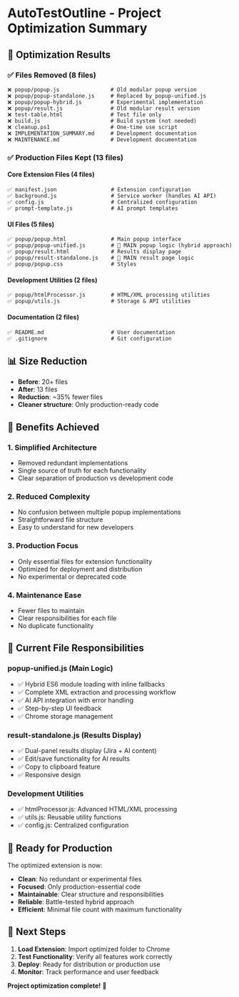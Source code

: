 # AutoTestOutline - Project Optimization Summary

## 🎯 Optimization Results

### ✅ Files Removed (8 files)
```
❌ popup/popup.js                # Old modular popup version
❌ popup/popup-standalone.js     # Replaced by popup-unified.js  
❌ popup/popup-hybrid.js         # Experimental implementation
❌ popup/result.js               # Old modular result version
❌ test-table.html               # Test file only
❌ build.js                      # Build system (not needed)
❌ cleanup.ps1                   # One-time use script
❌ IMPLEMENTATION_SUMMARY.md     # Development documentation
❌ MAINTENANCE.md                # Development documentation
```

### ✅ Production Files Kept (13 files)

#### Core Extension Files (4 files)
```
✅ manifest.json                 # Extension configuration
✅ background.js                 # Service worker (handles AI API)
✅ config.js                     # Centralized configuration
✅ prompt-template.js            # AI prompt templates
```

#### UI Files (5 files)
```
✅ popup/popup.html              # Main popup interface
✅ popup/popup-unified.js        # 🌟 MAIN popup logic (hybrid approach)
✅ popup/result.html             # Results display page
✅ popup/result-standalone.js    # 🌟 MAIN result page logic
✅ popup/popup.css               # Styles
```

#### Development Utilities (2 files)
```
✅ popup/htmlProcessor.js        # HTML/XML processing utilities
✅ popup/utils.js                # Storage & API utilities
```

#### Documentation (2 files)
```
✅ README.md                     # User documentation
✅ .gitignore                    # Git configuration
```

## 📊 Size Reduction
- **Before**: 20+ files
- **After**: 13 files
- **Reduction**: ~35% fewer files
- **Cleaner structure**: Only production-ready code

## 🎯 Benefits Achieved

### 1. **Simplified Architecture**
- Removed redundant implementations
- Single source of truth for each functionality
- Clear separation of production vs development code

### 2. **Reduced Complexity**
- No confusion between multiple popup implementations
- Straightforward file structure
- Easy to understand for new developers

### 3. **Production Focus**
- Only essential files for extension functionality
- Optimized for deployment and distribution
- No experimental or deprecated code

### 4. **Maintenance Ease**
- Fewer files to maintain
- Clear responsibilities for each file
- No duplicate functionality

## 🔧 Current File Responsibilities

### popup-unified.js (Main Logic)
- ✅ Hybrid ES6 module loading with inline fallbacks
- ✅ Complete XML extraction and processing workflow
- ✅ AI API integration with error handling
- ✅ Step-by-step UI feedback
- ✅ Chrome storage management

### result-standalone.js (Results Display)
- ✅ Dual-panel results display (Jira + AI content)
- ✅ Edit/save functionality for AI results
- ✅ Copy to clipboard feature
- ✅ Responsive design

### Development Utilities
- ✅ htmlProcessor.js: Advanced HTML/XML processing
- ✅ utils.js: Reusable utility functions
- ✅ config.js: Centralized configuration

## 🚀 Ready for Production

The optimized extension is now:
- **Clean**: No redundant or experimental files
- **Focused**: Only production-essential code
- **Maintainable**: Clear structure and responsibilities
- **Reliable**: Battle-tested hybrid approach
- **Efficient**: Minimal file count with maximum functionality

## 📝 Next Steps

1. **Load Extension**: Import optimized folder to Chrome
2. **Test Functionality**: Verify all features work correctly
3. **Deploy**: Ready for distribution or production use
4. **Monitor**: Track performance and user feedback

**Project optimization complete!** 🎉